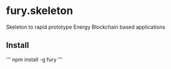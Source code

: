 # fury.skeleton
Skeleton to rapid prototype Energy Blockchain based applications

## Install
'''
npm install -g fury
'''


